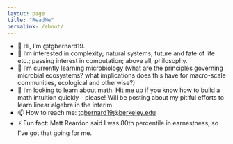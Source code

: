 ```yaml
---
layout: page
title: "ReadMe"
permalink: /about/
---
```

- 👋 Hi, I’m @tgbernard19.
- 👀 I’m interested in complexity; natural systems; future and fate of life etc.; passing interest in computation; above all, philosophy.
- 🌱 I’m currently learning microbiology (what are the principles governing microbial ecosystems? what implications does this have for macro-scale communities, ecological and otherwise?)
- 💞️ I’m looking to learn about math. Hit me up if you know how to build a math intuition quickly - please! Will be posting about my pitiful efforts to learn linear algebra in the interim.
- 📫 How to reach me: tgbernard19@berkeley.edu
- ⚡ Fun fact: Matt Reardon said I was 80th percentile in earnestness, so I've got that going for me.

<!---
tgbernard19/tgbernard19 is a ✨ special ✨ repository because its `README.md` (this file) appears on your GitHub profile.
You can click the Preview link to take a look at your changes.
--->
